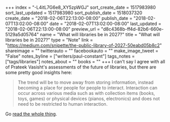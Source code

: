 +++
index = "-L4itL7G6e8_XY5zpWGJ"
sort_create_date = 1517983980
sort_last_updated = 1517983980
sort_publish_date = 1518037320
create_date = "2018-02-06T22:13:00-08:00"
publish_date = "2018-02-07T13:02:00-08:00"
date = "2018-02-07T13:02:00-08:00"
last_updated = "2018-02-06T22:13:00-08:00"
preview_url = "d8c4368b-ff4d-82b6-660e-5129a5d05764"
name = "What will libraries be in 2027?"
title = "What will libraries be in 2027?"
type = "Note"
link = "https://medium.com/snipette/the-public-library-of-2027-50eabd05b8c2"
shareimage = ""
twitterauto = ""
facebookauto = ""
make_image_tweet = "False"
notes_byline = ["writers/paul-constant"]
tags_notes = ["tags/libraries"]
notes_about = ""
books = ""
+++
I can't say I agree with all of Prateek Vasisht's assessments of the future of libraries, but there are some pretty good insights here:

<blockquote>The trend will be to move away from storing information, instead becoming a place for people for people to interact. Interaction can occur across various media such as with collection items (books, toys, games) or physical devices (pianos, electronics) and does not need to be restricted to human interaction.</blockquote>

Go [read the whole thing](https://medium.com/snipette/the-public-library-of-2027-50eabd05b8c2).